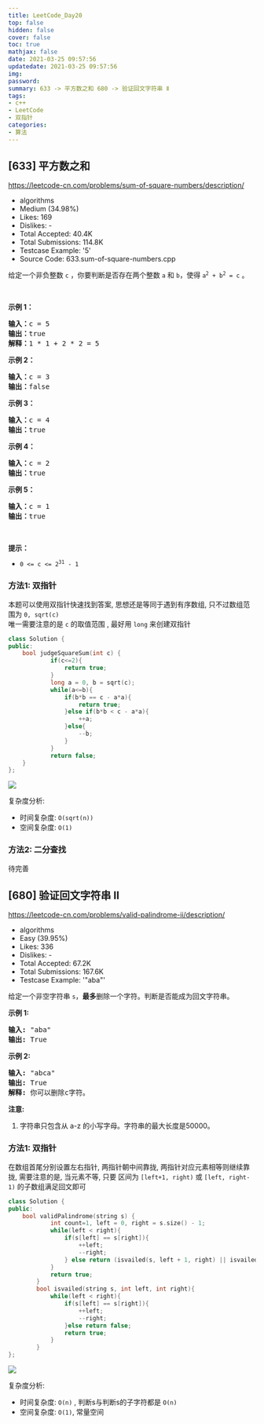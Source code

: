 ```yaml
---
title: LeetCode_Day20
top: false
hidden: false
cover: false
toc: true
mathjax: false
date: 2021-03-25 09:57:56
updatedate: 2021-03-25 09:57:56
img:
password:
summary: 633 -> 平方数之和 680 -> 验证回文字符串 Ⅱ
tags:
- c++
- LeetCode
- 双指针
categories:
- 算法
---
```


## [633] 平方数之和

https://leetcode-cn.com/problems/sum-of-square-numbers/description/

* algorithms
* Medium (34.98%)
* Likes:    169
* Dislikes: -
* Total Accepted:    40.4K
* Total Submissions: 114.8K
* Testcase Example:  '5'
* Source Code:       633.sum-of-square-numbers.cpp

<p>给定一个非负整数&nbsp;<code>c</code>&nbsp;，你要判断是否存在两个整数 <code>a</code> 和 <code>b</code>，使得&nbsp;<code>a<sup>2</sup> + b<sup>2</sup> = c</code> 。</p>

<p>&nbsp;</p>

<p><strong>示例 1：</strong></p>

<pre><strong>输入：</strong>c = 5
<strong>输出：</strong>true
<strong>解释：</strong>1 * 1 + 2 * 2 = 5
</pre>

<p><strong>示例 2：</strong></p>

<pre><strong>输入：</strong>c = 3
<strong>输出：</strong>false
</pre>

<p><strong>示例 3：</strong></p>

<pre><strong>输入：</strong>c = 4
<strong>输出：</strong>true
</pre>

<p><strong>示例 4：</strong></p>

<pre><strong>输入：</strong>c = 2
<strong>输出：</strong>true
</pre>

<p><strong>示例 5：</strong></p>

<pre><strong>输入：</strong>c = 1
<strong>输出：</strong>true</pre>

<p>&nbsp;</p>

<p><strong>提示：</strong></p>

<ul>
	<li><code>0 &lt;= c &lt;= 2<sup>31</sup> - 1</code></li>
</ul>

### 方法1: 双指针

本题可以使用双指针快速找到答案, 思想还是等同于遇到有序数组, 只不过数组范围为 `0, sqrt(c)`     
唯一需要注意的是 `c` 的取值范围 , 最好用 `long` 来创建双指针

```cpp
class Solution {
public:
    bool judgeSquareSum(int c) {
			if(c<=2){
				return true;
			}
			long a = 0, b = sqrt(c);
			while(a<=b){
				if(b*b == c - a*a){
					return true;
				}else if(b*b < c - a*a){
					++a;
				}else{
					--b;
				}
			}
			return false;
    }
};
```

![](https://cdn.jsdelivr.net/gh/liuyaanng/Blog_source@master/blog_images/img/20210325100329.png)

复杂度分析: 
- 时间复杂度: `O(sqrt(n))`
- 空间复杂度: `O(1)`

### 方法2: 二分查找

待完善

## [680] 验证回文字符串 Ⅱ

https://leetcode-cn.com/problems/valid-palindrome-ii/description/

* algorithms
* Easy (39.95%)
* Likes:    336
* Dislikes: -
* Total Accepted:    67.2K
* Total Submissions: 167.6K
* Testcase Example:  '"aba"'

<p>给定一个非空字符串&nbsp;<code>s</code>，<strong>最多</strong>删除一个字符。判断是否能成为回文字符串。</p>

<p><strong>示例 1:</strong></p>

<pre>
<strong>输入:</strong> &quot;aba&quot;
<strong>输出:</strong> True
</pre>

<p><strong>示例 2:</strong></p>

<pre>
<strong>输入:</strong> &quot;abca&quot;
<strong>输出:</strong> True
<strong>解释:</strong> 你可以删除c字符。
</pre>

<p><strong>注意:</strong></p>

<ol>
	<li>字符串只包含从 a-z 的小写字母。字符串的最大长度是50000。</li>
</ol>

### 方法1: 双指针

在数组首尾分别设置左右指针, 两指针朝中间靠拢, 两指针对应元素相等则继续靠拢, 需要注意的是, 当元素不等, 只要 区间为 `[left+1, right)` 或 `[left, right-1)` 的子数组满足回文即可

```cpp
class Solution {
public:
    bool validPalindrome(string s) {
			int count=1, left = 0, right = s.size() - 1;
			while(left < right){
				if(s[left] == s[right]){
					++left;
					--right;
				} else return (isvailed(s, left + 1, right) || isvailed(s, left, right - 1));
			}
			return true;
		}
		bool isvailed(string s, int left, int right){
			while(left < right){
				if(s[left] == s[right]){
					++left;
					--right;
				}else return false;
				return true;
			}
		}
};
```

![](https://cdn.jsdelivr.net/gh/liuyaanng/Blog_source@master/blog_images/img/20210325121718.png)

复杂度分析: 
- 时间复杂度: `O(n)` , 判断s与判断s的子字符都是 `O(n)`
- 空间复杂度:  `O(1)`, 常量空间

